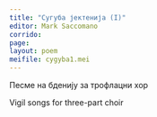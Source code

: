 ```yaml
---
title: "Сугуба јектенија (I)"
editor: Mark Saccomano
corrido:
page:
layout: poem
meifile: cygyba1.mei
---
```

Песме на бденију
за трофлацни хор

Vigil songs
for three-part choir
